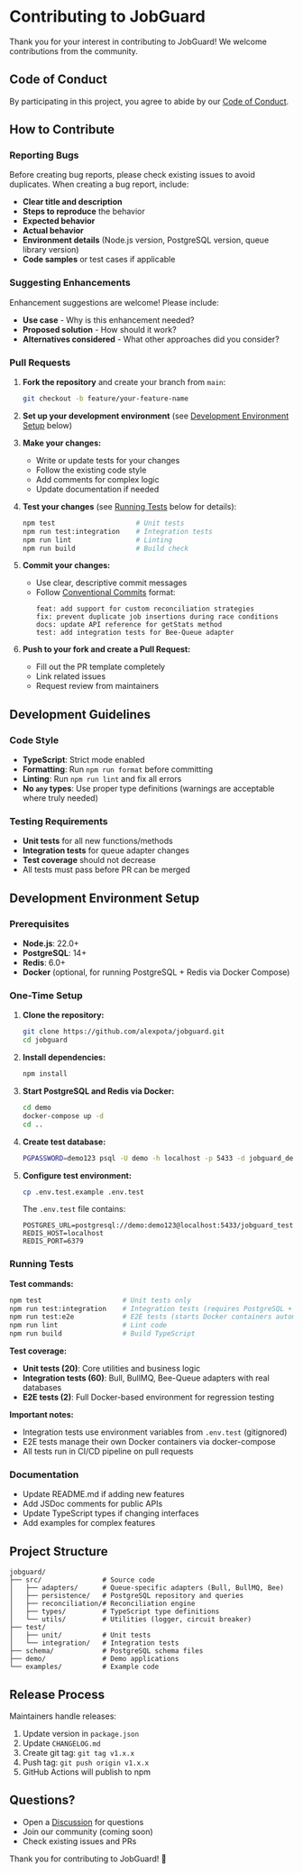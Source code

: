 # Contributing to JobGuard

Thank you for your interest in contributing to JobGuard! We welcome contributions from the community.

## Code of Conduct

By participating in this project, you agree to abide by our [Code of Conduct](./CODE_OF_CONDUCT.md).

## How to Contribute

### Reporting Bugs

Before creating bug reports, please check existing issues to avoid duplicates. When creating a bug report, include:

- **Clear title and description**
- **Steps to reproduce** the behavior
- **Expected behavior**
- **Actual behavior**
- **Environment details** (Node.js version, PostgreSQL version, queue library version)
- **Code samples** or test cases if applicable

### Suggesting Enhancements

Enhancement suggestions are welcome! Please include:

- **Use case** - Why is this enhancement needed?
- **Proposed solution** - How should it work?
- **Alternatives considered** - What other approaches did you consider?

### Pull Requests

1. **Fork the repository** and create your branch from `main`:
   ```bash
   git checkout -b feature/your-feature-name
   ```

2. **Set up your development environment** (see [Development Environment Setup](#development-environment-setup) below)

3. **Make your changes:**
   - Write or update tests for your changes
   - Follow the existing code style
   - Add comments for complex logic
   - Update documentation if needed

4. **Test your changes** (see [Running Tests](#running-tests) below for details):
   ```bash
   npm test                    # Unit tests
   npm run test:integration    # Integration tests
   npm run lint                # Linting
   npm run build               # Build check
   ```

5. **Commit your changes:**
   - Use clear, descriptive commit messages
   - Follow [Conventional Commits](https://www.conventionalcommits.org/) format:
     ```
     feat: add support for custom reconciliation strategies
     fix: prevent duplicate job insertions during race conditions
     docs: update API reference for getStats method
     test: add integration tests for Bee-Queue adapter
     ```

6. **Push to your fork and create a Pull Request:**
   - Fill out the PR template completely
   - Link related issues
   - Request review from maintainers

## Development Guidelines

### Code Style

- **TypeScript**: Strict mode enabled
- **Formatting**: Run `npm run format` before committing
- **Linting**: Run `npm run lint` and fix all errors
- **No `any` types**: Use proper type definitions (warnings are acceptable where truly needed)

### Testing Requirements

- **Unit tests** for all new functions/methods
- **Integration tests** for queue adapter changes
- **Test coverage** should not decrease
- All tests must pass before PR can be merged

## Development Environment Setup

### Prerequisites

- **Node.js**: 22.0+
- **PostgreSQL**: 14+
- **Redis**: 6.0+
- **Docker** (optional, for running PostgreSQL + Redis via Docker Compose)

### One-Time Setup

1. **Clone the repository:**
   ```bash
   git clone https://github.com/alexpota/jobguard.git
   cd jobguard
   ```

2. **Install dependencies:**
   ```bash
   npm install
   ```

3. **Start PostgreSQL and Redis via Docker:**
   ```bash
   cd demo
   docker-compose up -d
   cd ..
   ```

4. **Create test database:**
   ```bash
   PGPASSWORD=demo123 psql -U demo -h localhost -p 5433 -d jobguard_demo -c "CREATE DATABASE jobguard_test;"
   ```

5. **Configure test environment:**
   ```bash
   cp .env.test.example .env.test
   ```

   The `.env.test` file contains:
   ```
   POSTGRES_URL=postgresql://demo:demo123@localhost:5433/jobguard_test
   REDIS_HOST=localhost
   REDIS_PORT=6379
   ```

### Running Tests

**Test commands:**
```bash
npm test                    # Unit tests only
npm run test:integration    # Integration tests (requires PostgreSQL + Redis)
npm run test:e2e            # E2E tests (starts Docker containers automatically)
npm run lint                # Lint code
npm run build               # Build TypeScript
```

**Test coverage:**
- **Unit tests (20)**: Core utilities and business logic
- **Integration tests (60)**: Bull, BullMQ, Bee-Queue adapters with real databases
- **E2E tests (2)**: Full Docker-based environment for regression testing

**Important notes:**
- Integration tests use environment variables from `.env.test` (gitignored)
- E2E tests manage their own Docker containers via docker-compose
- All tests run in CI/CD pipeline on pull requests

### Documentation

- Update README.md if adding new features
- Add JSDoc comments for public APIs
- Update TypeScript types if changing interfaces
- Add examples for complex features

## Project Structure

```
jobguard/
├── src/               # Source code
│   ├── adapters/      # Queue-specific adapters (Bull, BullMQ, Bee)
│   ├── persistence/   # PostgreSQL repository and queries
│   ├── reconciliation/# Reconciliation engine
│   ├── types/         # TypeScript type definitions
│   └── utils/         # Utilities (logger, circuit breaker)
├── test/
│   ├── unit/          # Unit tests
│   └── integration/   # Integration tests
├── schema/            # PostgreSQL schema files
├── demo/              # Demo applications
└── examples/          # Example code

```

## Release Process

Maintainers handle releases:

1. Update version in `package.json`
2. Update `CHANGELOG.md`
3. Create git tag: `git tag v1.x.x`
4. Push tag: `git push origin v1.x.x`
5. GitHub Actions will publish to npm

## Questions?

- Open a [Discussion](../../discussions) for questions
- Join our community (coming soon)
- Check existing issues and PRs

Thank you for contributing to JobGuard! 🎉
